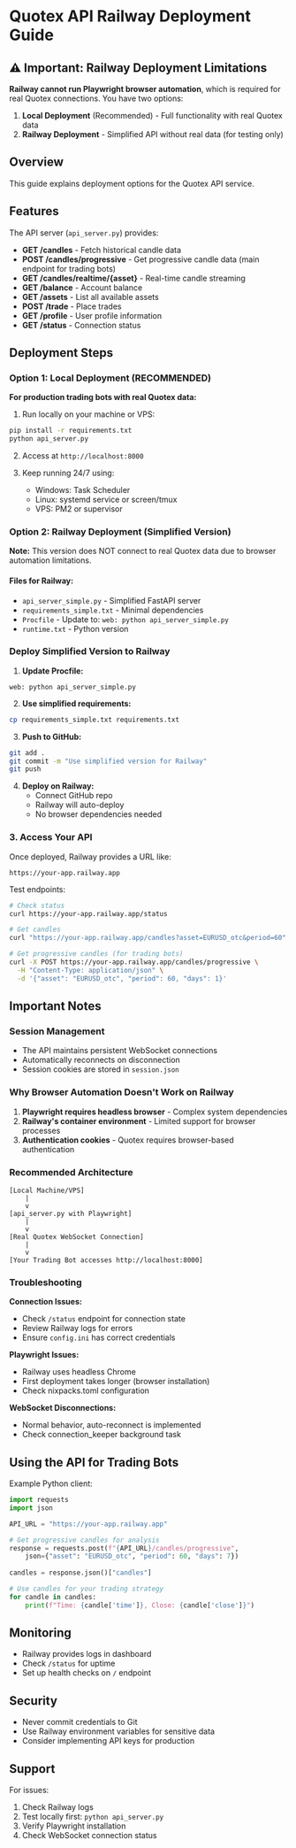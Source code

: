 # Quotex API Railway Deployment Guide

## ⚠️ Important: Railway Deployment Limitations

**Railway cannot run Playwright browser automation**, which is required for real Quotex connections. You have two options:

1. **Local Deployment** (Recommended) - Full functionality with real Quotex data
2. **Railway Deployment** - Simplified API without real data (for testing only)

## Overview
This guide explains deployment options for the Quotex API service.

## Features
The API server (`api_server.py`) provides:
- **GET /candles** - Fetch historical candle data
- **POST /candles/progressive** - Get progressive candle data (main endpoint for trading bots)
- **GET /candles/realtime/{asset}** - Real-time candle streaming
- **GET /balance** - Account balance
- **GET /assets** - List all available assets
- **POST /trade** - Place trades
- **GET /profile** - User profile information
- **GET /status** - Connection status

## Deployment Steps

### Option 1: Local Deployment (RECOMMENDED)

**For production trading bots with real Quotex data:**

1. Run locally on your machine or VPS:
```bash
pip install -r requirements.txt
python api_server.py
```

2. Access at `http://localhost:8000`

3. Keep running 24/7 using:
   - Windows: Task Scheduler
   - Linux: systemd service or screen/tmux
   - VPS: PM2 or supervisor

### Option 2: Railway Deployment (Simplified Version)

**Note:** This version does NOT connect to real Quotex data due to browser automation limitations.

#### Files for Railway:
- `api_server_simple.py` - Simplified FastAPI server
- `requirements_simple.txt` - Minimal dependencies
- `Procfile` - Update to: `web: python api_server_simple.py`
- `runtime.txt` - Python version

### Deploy Simplified Version to Railway

1. **Update Procfile:**
```
web: python api_server_simple.py
```

2. **Use simplified requirements:**
```bash
cp requirements_simple.txt requirements.txt
```

3. **Push to GitHub:**
```bash
git add .
git commit -m "Use simplified version for Railway"
git push
```

4. **Deploy on Railway:**
   - Connect GitHub repo
   - Railway will auto-deploy
   - No browser dependencies needed

### 3. Access Your API

Once deployed, Railway provides a URL like:
```
https://your-app.railway.app
```

Test endpoints:
```bash
# Check status
curl https://your-app.railway.app/status

# Get candles
curl "https://your-app.railway.app/candles?asset=EURUSD_otc&period=60"

# Get progressive candles (for trading bots)
curl -X POST https://your-app.railway.app/candles/progressive \
  -H "Content-Type: application/json" \
  -d '{"asset": "EURUSD_otc", "period": 60, "days": 1}'
```

## Important Notes

### Session Management
- The API maintains persistent WebSocket connections
- Automatically reconnects on disconnection
- Session cookies are stored in `session.json`

### Why Browser Automation Doesn't Work on Railway

1. **Playwright requires headless browser** - Complex system dependencies
2. **Railway's container environment** - Limited support for browser processes
3. **Authentication cookies** - Quotex requires browser-based authentication

### Recommended Architecture

```
[Local Machine/VPS]
    |
    v
[api_server.py with Playwright]
    |
    v
[Real Quotex WebSocket Connection]
    |
    v
[Your Trading Bot accesses http://localhost:8000]
```

### Troubleshooting

**Connection Issues:**
- Check `/status` endpoint for connection state
- Review Railway logs for errors
- Ensure `config.ini` has correct credentials

**Playwright Issues:**
- Railway uses headless Chrome
- First deployment takes longer (browser installation)
- Check nixpacks.toml configuration

**WebSocket Disconnections:**
- Normal behavior, auto-reconnect is implemented
- Check connection_keeper background task

## Using the API for Trading Bots

Example Python client:
```python
import requests
import json

API_URL = "https://your-app.railway.app"

# Get progressive candles for analysis
response = requests.post(f"{API_URL}/candles/progressive", 
    json={"asset": "EURUSD_otc", "period": 60, "days": 7})
    
candles = response.json()["candles"]

# Use candles for your trading strategy
for candle in candles:
    print(f"Time: {candle['time']}, Close: {candle['close']}")
```

## Monitoring
- Railway provides logs in dashboard
- Check `/status` for uptime
- Set up health checks on `/` endpoint

## Security
- Never commit credentials to Git
- Use Railway environment variables for sensitive data
- Consider implementing API keys for production

## Support
For issues:
1. Check Railway logs
2. Test locally first: `python api_server.py`
3. Verify Playwright installation
4. Check WebSocket connection status
